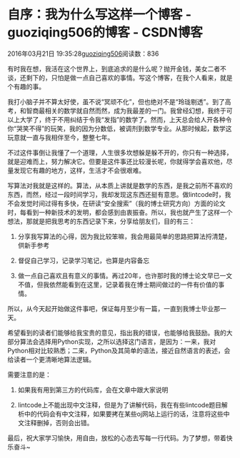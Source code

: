 # 自序：我为什么写这样一个博客 - guoziqing506的博客 - CSDN博客





2016年03月21日 19:35:28[guoziqing506](https://me.csdn.net/guoziqing506)阅读数：836







有时我在想，我活在这个世界上，到底追求的是什么呢？抛开金钱，美女二者不谈，还剩下的，只怕是做一点自己喜欢的事情。写这个博客，在我个人看来，就是个有趣的事。


我打小脑子并不算太好使，虽不说“冥顽不化”，但也绝对不是“玲珑剔透”。到了高考，和智商最相关的数学就自然而然，成为我最差的一门。我曾经幻想，我终于可以上大学了，终于不用纠结于令我“发指”的数学了。然而，上天总会给人开各种令你“哭笑不得”的玩笑，我的因为分数低，被调剂到数学专业。从那时候起，数学这玩意就一直与我相伴至今，整整七年。


不过这件事倒让我懂了一个道理，人生很多坎想躲是躲不开的，你只有一种选择，就是迎难而上，努力解决它。但要是这件事还比较漫长呢，你就得学会喜欢他，尽量发现它有趣的地方，这样，生活才不会很艰难。


写算法对我就是这样的。算法，从本质上讲就是数学的东西，是我之前所不喜欢的东西，而然，经过一段时间学习，我却发现这东西还挺有意思。做lintcode时，我不会发觉时间过得有多快，在研读“安全搜索”（我的博士研究方向）方面的论文时，每看到一种新技术的发明，都会感到由衷振奋。所以，我也就产生了这样一个想法，那就是把我思考的东西记录下来，分享给朋友们，目的有三：


1. 分享我写算法的心得，因为我比较笨嘛，我会用最简单的思路把算法捋清楚，供新手参考

2. 督促自己学习，记录学习笔记，也算是内容备忘

3. 做一点自己喜欢且有意义的事情。再过20年，也许那时我的博士论文早已一文不值，但我依然能看到在这里，记录着我在博士期间做过的一件有价值的事情。


所以，从今天起开始做这件事吧，保证每月至少有一篇，一直到我博士毕业那一天。


希望看到的读者们能够给我宝贵的意见，指出我的错误，也能够给我鼓励。我的大部分算法会选择用Python实现，之所以选择这门语言，是因为：一来，我对Python相对比较熟悉；二来，Python及其简单的语法，接近自然语言的表述，会给读者一个更清晰地算法逻辑。


需要注意的是：

1. 如果我有用到第三方的代码库，会在文章中跟大家说明

2. lintcode上不能出现中文注释，但是为了讲解代码，我在有些lintcode题目解析中的代码会有中文注释，如果要拷在某些oj网站上运行的话，注意将这些中文注释删掉，否则会出错。


最后，祝大家学习愉快，用自由，放松的心态去写每一行代码。为了梦想，带着快乐奋斗~



